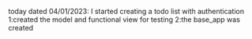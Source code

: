 today dated 04/01/2023:
I started creating a todo list with authentication 
1:created the model and functional view for testing
2:the base_app was created